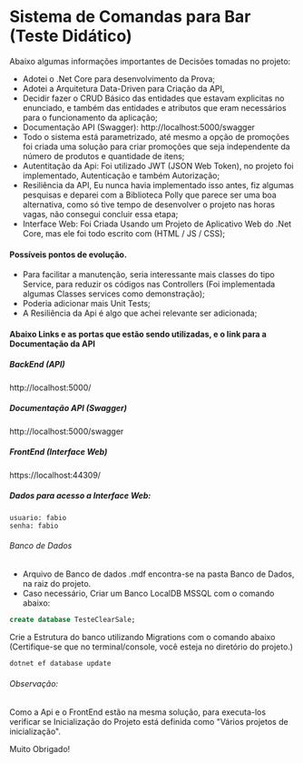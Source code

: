 # Sistema de Comandas para Bar (Teste Didático)

Abaixo algumas informações importantes de Decisões tomadas no projeto:

- Adotei o .Net Core para desenvolvimento da Prova;
- Adotei a Arquitetura Data-Driven para Criação da API,
- Decidir fazer o CRUD Básico das entidades que estavam explicitas no enunciado, e também das entidades e atributos que eram necessários para o funcionamento da aplicação;
- Documentação API (Swagger): http://localhost:5000/swagger
- Todo o sistema está parametrizado, até mesmo a opção de promoções foi criada uma solução para criar promoções que seja independente da número de produtos e quantidade de itens;
- Autentitação da Api: Foi utilizado JWT (JSON Web Token), no projeto foi implementado, Autenticação e também Autorização;
- Resiliência da API, Eu nunca havia implementado isso antes, fiz algumas pesquisas e deparei com a Biblioteca Polly que parece ser uma boa alternativa, como só tive tempo de desenvolver o projeto nas horas vagas, não consegui concluir essa etapa;
- Interface Web: Foi Criada Usando um Projeto de Aplicativo Web do .Net Core, mas ele foi todo escrito com (HTML / JS / CSS);

####  Possíveis pontos de evolução.
- Para facilitar a manutenção, seria interessante mais classes do tipo Service, para reduzir os códigos nas Controllers (Foi implementada algumas Classes services como demonstração);
- Poderia adicionar mais Unit Tests;
- A Resiliência da Api é algo que achei relevante ser adicionada;


#### Abaixo Links e as portas que estão sendo utilizadas, e o link para a Documentação da API

##### BackEnd (API)
http://localhost:5000/

##### Documentação API (Swagger)
http://localhost:5000/swagger


##### FrontEnd (Interface Web)
https://localhost:44309/

##### Dados para acesso a Interface Web:
```
usuario: fabio
senha: fabio
```

###### Banco de Dados
- Arquivo de Banco de dados .mdf encontra-se na pasta Banco de Dados, na raiz do projeto.
- Caso necessário, Criar um Banco LocalDB MSSQL com o comando abaixo:
```sql
create database TesteClearSale;
```


Crie a Estrutura do banco utilizando Migrations com o comando abaixo (Certifique-se que no terminal/console, você esteja no diretório do projeto.)
```bash
dotnet ef database update
```
###### Observação:
Como a Api e o FrontEnd estão na mesma solução, para executa-los verificar se Inicialização do Projeto está definida como "Vários projetos de inicialização".


Muito Obrigado!
